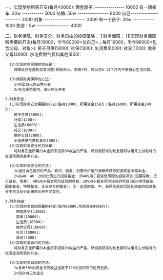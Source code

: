 
一、实现梦想所需开支(每月40000):
    两套房子:  --------------- 10000
    有一辆豪车: 20w ----------- 5000
    结婚: 50w ---------------- 8000
    自己---------------------- 3000
    对象---------------------- 3000
    有一个孩子: 20w ----------- 1000
    旅游：5w ----------------- 4000

二、财务保障、财务安全、财务自由的投资策略：
    1.财务保障：
      (1)实现财务保障所需要的开支(每月10000，半年60000<仅自己>；每月16000，半年96000<包含父母、对象>):
        房子月供(5000):
        社保(1200):
        生活费(6000):
        社交(1000):
        赡养父母(2000):
        水电费燃气费和其他(800):

      (2)实现财务保障的目标是：
        保障自己在遇到突发问题(例如失业、患病)时，可以在6-12个月内不用担心生活问题。

      (3)储存财务保障的方法:
        1>列出自己的日常开支
        2>在合理范围内，减少相关开支

    2.财务安全：
      (1)实现财务安全需要的开支(每月10000，所需资金150万；每月16000，所需资金240万):
        房子月供(5000):
        社保(1200):
        生活费(6000):
        社交(1000):
        赡养父母(2000):
        水电费燃气费和其他(800):
      (2)实现财务安全的目标是：
        将财务安全所需的本金用来投资8%收益的产品，然后用获得的利息就可以用来支付每月的生活所需的基本开支。

      (3)实现财务安全的方法：
        1>通过自己提供的产品、知识、服务、创意的价值的报酬来获取财务安全所需本金。
        2>按40：40：20的比例进行投资基金: 即40%用于投资低风险的投资项目(定期存款、货币基金、债券)，40%用于投资风险适度的项目，20%用于投资风险较高的项目(新兴市场基金、国家基金、特殊基金、企业参与的基金)。注：这里的低、中、高风险是在风险比较低的投资基金中的又划分出来的三种不同类型。
      
    3.财务自由:
      (1)实现财务自由需要的开支(每月66000,所需资金9900万):
         两套房子(13000):
         豪车(10000):
         生活费(16000):
         赡养父母(10000):
         社交(10000):
         其他(7000)
      (2)实现财务自由的目标:
        将财务安全所需的本金用来投资8%收益的产品，然后用获得的利息就可以用来支付每月的优渥生活所需的开支。

      (3)实现财务自由的方法: 
        1>拿出50%的资金寻找收益远高于12%的投资项目进行投资。
        2>创办自己的企业